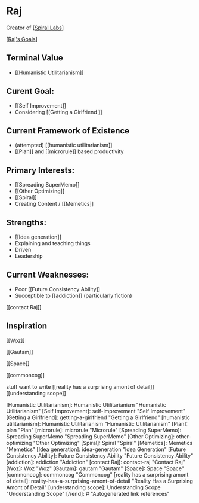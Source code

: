 # Raj

Creator of [[Spiral Labs]]

[[Raj's Goals]]

## Terminal Value
- [[Humanistic Utilitarianism]]

## Curent Goal: 
- [[Self Improvement]]
- Considering [[Getting a Girlfriend ]]

## Current Framework of Existence
- (attempted) [[humanistic utilitarianism]]
- [[Plan]] and [[microrule]] based productivity
## Primary Interests:

- [[Spreading SuperMemo]]
- [[Other Optimizing]] 
- [[Spiral]]
- Creating Content / [[Memetics]]



## Strengths:

- [[Idea generation]]
- Explaining and teaching things
- Driven 
- Leadership


## Current Weaknesses:
- Poor [[Future Consistency Ability]]
- Succeptible to [[addiction]] (particularly fiction)


[[contact Raj]]

## Inspiration
[[Woz]]

[[Gautam]]

[[Space]]

[[commoncog]]


stuff want to write
[[reality has a surprising amont of detail]]
[[understanding scope]]

[//begin]: # "Autogenerated link references for markdown compatibility"
[Spiral Labs]: Spiral-Labs "Spiral Labs"
[Raj's Goals]: rajs-goals "Raj's Goals"
[Humanistic Utilitarianism]: Humanistic Utilitarianism "Humanistic Utilitarianism"
[Self Improvement]: self-improvement "Self Improvement"
[Getting a Girlfriend]: getting-a-girlfriend "Getting a Girlfriend"
[humanistic utilitarianism]: Humanistic Utilitarianism "Humanistic Utilitarianism"
[Plan]: plan "Plan"
[microrule]: microrule "Microrule"
[Spreading SuperMemo]: Spreading SuperMemo "Spreading SuperMemo"
[Other Optimizing]: other-optimizing "Other Optimizing"
[Spiral]: Spiral "Spiral"
[Memetics]: Memetics "Memetics"
[Idea generation]: idea-generation "Idea Generation"
[Future Consistency Ability]: Future Consistency Ability "Future Consistency Ability"
[addiction]: addiction "Addiction"
[contact Raj]: contact-raj "Contact Raj"
[Woz]: Woz "Woz"
[Gautam]: gautam "Gautam"
[Space]: Space "Space"
[commoncog]: commoncog "Commoncog"
[reality has a surprising amont of detail]: reality-has-a-surprising-amont-of-detail "Reality Has a Surprising Amont of Detail"
[understanding scope]: Understanding Scope "Understanding Scope"
[//end]: # "Autogenerated link references"